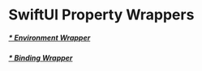 # SwiftUI Property Wrappers 

##### <a href="https://github.com/SezginCiftci/SwiftUI_PropertyWrappers/tree/main/EnvironmentWrapper">* Environment Wrapper</a>

##### <a href="https://github.com/SezginCiftci/SwiftUI_PropertyWrappers/tree/main/EnvironmentWrapper">* Binding Wrapper</a>
